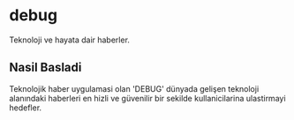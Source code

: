 # debug

Teknoloji ve hayata dair haberler.

## Nasil Basladi

Teknolojik haber uygulamasi olan 'DEBUG' dünyada gelişen teknoloji alanındaki haberleri en hizli ve güvenilir bir sekilde kullanicilarina ulastirmayi hedefler.


